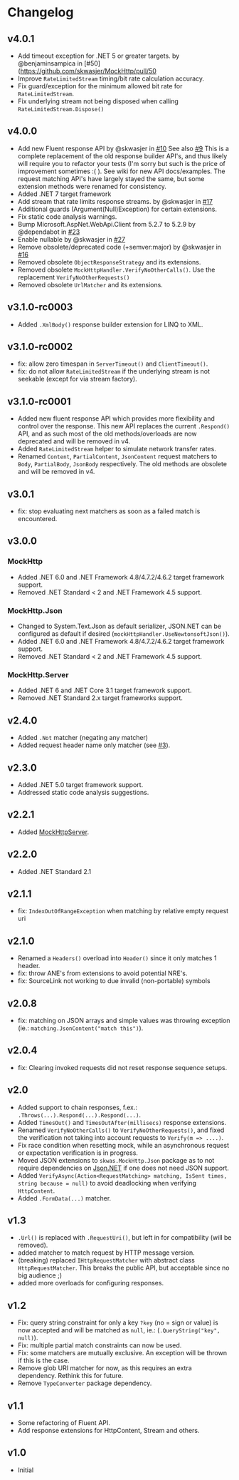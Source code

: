 # Changelog

##

## v4.0.1

- Add timeout exception for .NET 5 or greater targets. by @benjaminsampica in [#50](https://github.com/skwasjer/MockHttp/pull/50
- Improve `RateLimitedStream` timing/bit rate calculation accuracy.
- Fix guard/exception for the minimum allowed bit rate for `RateLimitedStream`.
- Fix underlying stream not being disposed when calling `RateLimitedStream.Dispose()`

## v4.0.0
- Add new Fluent response API by @skwasjer in [#10](https://github.com/skwasjer/MockHttp/pull/10) See also [#9](https://github.com/skwasjer/MockHttp/issues/9)
  This is a complete replacement of the old response builder API's, and thus likely will require you to refactor your tests (I'm sorry but such is the price of improvement sometimes :( ). See wiki for new API docs/examples. The request matching API's have largely stayed the same, but some extension methods were renamed for consistency.
- Added .NET 7 target framework
- Add stream that rate limits response streams. by @skwasjer in [#17](https://github.com/skwasjer/MockHttp/pull/17)
- Additional guards (Argument(Null)Exception) for certain extensions.
- Fix static code analysis warnings.
- Bump Microsoft.AspNet.WebApi.Client from 5.2.7 to 5.2.9 by @dependabot in [#23](https://github.com/skwasjer/MockHttp/pull/23)
- Enable nullable by @skwasjer in [#27](https://github.com/skwasjer/MockHttp/pull/27)
- Remove obsolete/deprecated code (+semver:major) by @skwasjer in [#16](https://github.com/skwasjer/MockHttp/pull/16)
- Removed obsolete `ObjectResponseStrategy` and its extensions.
- Removed obsolete `MockHttpHandler.VerifyNoOtherCalls()`. Use the replacement `VerifyNoOtherRequests()`
- Removed obsolete `UrlMatcher` and its extensions.

## v3.1.0-rc0003

- Added `.XmlBody()` response builder extension for LINQ to XML.

## v3.1.0-rc0002

- fix: allow zero timespan in `ServerTimeout()` and `ClientTimeout()`.
- fix: do not allow `RateLimitedStream` if the underlying stream is not seekable (except for via stream factory).

## v3.1.0-rc0001

- Added new fluent response API which provides more flexibility and control over the response. This new API replaces the current `.Respond()` API, and as such most of the old methods/overloads are now deprecated and will be removed in v4.
- Added `RateLimitedStream` helper to simulate network transfer rates.
- Renamed `Content`, `PartialContent`, `JsonContent` request matchers to `Body`, `PartialBody`, `JsonBody` respectively. The old methods are obsolete and will be removed in v4.

## v3.0.1

- fix: stop evaluating next matchers as soon as a failed match is encountered.

## v3.0.0

### MockHttp

- Added .NET 6.0 and .NET Framework 4.8/4.7.2/4.6.2 target framework support.
- Removed .NET Standard < 2 and .NET Framework 4.5 support.

### MockHttp.Json

- Changed to System.Text.Json as default serializer, JSON.NET can be configured as default if desired (`mockHttpHandler.UseNewtonsoftJson()`).
- Added .NET 6.0 and .NET Framework 4.8/4.7.2/4.6.2 target framework support.
- Removed .NET Standard < 2 and .NET Framework 4.5 support.

### MockHttp.Server

- Added .NET 6 and .NET Core 3.1 target framework support.
- Removed .NET Standard 2.x target frameworks support.

## v2.4.0

- Added `.Not` matcher (negating any matcher)
- Added request header name only matcher (see [#3](https://github.com/skwasjer/MockHttp/pull/3)).

## v2.3.0

- Added .NET 5.0 target framework support.
- Addressed static code analysis suggestions.

## v2.2.1

- Added [MockHttpServer](https://github.com/skwasjer/MockHttp/wiki/Stubbing-an-API).

## v2.2.0

- Added .NET Standard 2.1

## v2.1.1

- fix: `IndexOutOfRangeException` when matching by relative empty request uri

## v2.1.0

- Renamed a `Headers()` overload into `Header()` since it only matches 1 header.
- fix: throw ANE's from extensions to avoid potential NRE's.
- fix: SourceLink not working to due invalid (non-portable) symbols

## v2.0.8

- fix: matching on JSON arrays and simple values was throwing exception (ie.: `matching.JsonContent("match this")`).

## v2.0.4

- fix: Clearing invoked requests did not reset response sequence setups.

## v2.0

- Added support to chain responses, f.ex.: `.Throws(...).Respond(...).Respond(...)`.
- Added `TimesOut()` and `TimesOutAfter(millisecs)` response extensions.
- Renamed `VerifyNoOtherCalls()` to `VerifyNoOtherRequests()`, and fixed the verification not taking into account requests to `Verify(m => ....)`.
- Fix race condition when resetting mock, while an asynchronous request or expectation verification is in progress.
- Moved JSON extensions to `skwas.MockHttp.Json` package as to not require dependencies on [Json.NET](https://www.newtonsoft.com/) if one does not need JSON support.
- Added `VerifyAsync(Action<RequestMatching> matching, IsSent times, string because = null)` to avoid deadlocking when verifying `HttpContent`.
- Added `.FormData(...)` matcher.

## v1.3

- `.Url()` is replaced with `.RequestUri()`, but left in for compatibility (will be removed).
- added matcher to match request by HTTP message version.
- (breaking) replaced `IHttpRequestMatcher` with abstract class `HttpRequestMatcher`. This breaks the public API, but acceptable since no big audience ;)
- added more overloads for configuring responses.

## v1.2

- Fix: query string constraint for only a key `?key` (no = sign or value) is now accepted and will be matched as `null`, ie.: (`.QueryString("key", null)`).
- Fix: multiple partial match constraints can now be used.
- Fix: some matchers are mutually exclusive. An exception will be thrown if this is the case.
- Remove glob URI matcher for now, as this requires an extra dependency. Rethink this for future.
- Remove `TypeConverter` package dependency.

## v1.1

- Some refactoring of Fluent API.
- Add response extensions for HttpContent, Stream and others.

## v1.0

- Initial

